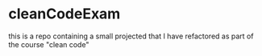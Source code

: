 # cleanCodeExam
this is a repo containing a small projected that I have refactored as part of the course "clean code"
